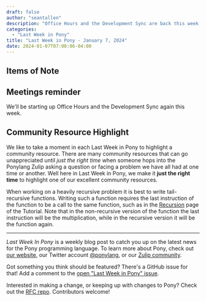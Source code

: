 ```yaml
---
draft: false
author: "seantallen"
description: "Office Hours and the Development Sync are back this week."
categories:
  - "Last Week in Pony"
title: "Last Week in Pony - January 7, 2024"
date: 2024-01-07T07:00:06-04:00
---
```


## Items of Note

## Meetings reminder

We'll be starting up Office Hours and the Development Sync again this week.

## Community Resource Highlight

We like to take a moment in each Last Week in Pony to highlight a community resource. There are many community resources that can go unappreciated until _just the right time_ when someone hops into the Ponylang Zulip asking a question or facing a problem we have all had at one time or another. Well here in Last Week in Pony, we make it **just the right time** to highlight one of our excellent community resources.

When working on a heavily recursive problem it is best to write tail-recursive functions. Writing such a function requires the last instruction of the function to be a call to the same function, such as in the [Recursion](https://tutorial.ponylang.io/gotchas/recursion) page of the Tutorial. Note that in the non-recursive version of the function the last instruction will be the multiplication, while in the recursive version it will be the function again.

---

_Last Week In Pony_ is a weekly blog post to catch you up on the latest news for the Pony programming language. To learn more about Pony, check out [our website](https://ponylang.io), our Twitter account [@ponylang](https://twitter.com/ponylang), or our [Zulip community](https://ponylang.zulipchat.com).

Got something you think should be featured? There's a GitHub issue for that! Add a comment to the [open "Last Week in Pony" issue](https://github.com/ponylang/ponylang.github.io/issues?q=is%3Aissue+is%3Aopen+label%3Alast-week-in-pony).

Interested in making a change, or keeping up with changes to Pony? Check out the [RFC repo](https://github.com/ponylang/rfcs). Contributors welcome!
